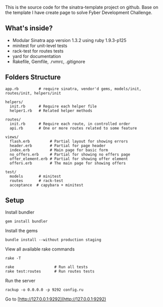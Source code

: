 This is the source code for the sinatra-template project on github. Base on the template I have create page to solve Fyber Development Challenge.

What's inside?
--------------

* Modular Sinatra app version 1.3.2 using ruby 1.9.3-p125
* minitest for unit-level tests
* rack-test for routes tests
* yard for documentation
* Rakefile, Gemfile, .rvmrc, .gitignore

Folders Structure
------------------

    app.rb         # require sinatra, vendor'd gems, models/init, routes/init, helpers/init

    helpers/         
      init.rb      # Require each helper file
      helper1.rb   # Related helper methods

    routes/          
      init.rb      # Require each route, in controlled order
      api.rb       # One or more routes related to some feature

    views/
      flash.erb         # Partial layout for showing errors
      header.erb        # Partial for page header
      index.erb         # Main page for basic form
      no_offers.erb     # Partial for showing no effers page
      offer_element.erb # Partial for showing offer element
      offers.erb        # The main page for showing offers

    test/         
      models       # minitest
      routes       # rack-test
      acceptance  # capybara + minitest

Setup
-----

Install bundler

    gem install bundler

Install the gems

    bundle install --without production staging

View all available rake commands

    rake -T

    rake                  # Run all tests
    rake test:routes      # Run routes tests

Run the server

    rackup -o 0.0.0.0 -p 9292 config.ru

Go to [http://127.0.0.1:9292](http://127.0.0.1:9292)


